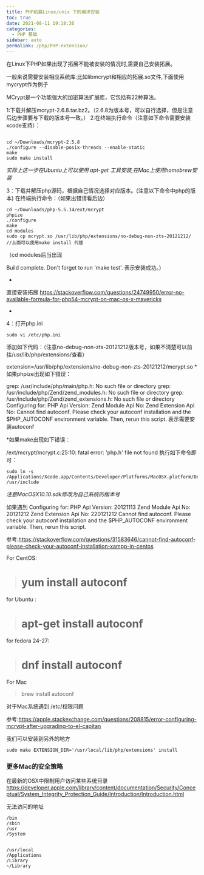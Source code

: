 ```yaml
---
title: PHP拓展Linux/unix 下的编译安装
toc: true
date: 2021-08-11 19:18:36
categories: 
  - PHP 基础
sidebar: auto
permalink: /php/PHP-extension/
---
```


在Linux下PHP如果出现了拓展不能被安装的情况时,需要自己安装拓展。

一般来说需要安装相应系统库:比如libmcrypt和相应的拓展.so文件,下面使用mycrypt作为例子

MCrypt是一个功能强大的加密算法扩展库，它包括有22种算法。

1:下载并解压mcrypt-2.6.8.tar.bz2。（2.6.8为版本号，可以自行选择，但是注意后边步骤要与下载的版本号一致。）
2:在终端执行命令（注意如下命令需要安装xcode支持）：


```

cd ~/Downloads/mcrypt-2.5.8
./configure --disable-posix-threads --enable-static
make
sudo make install

```

*实际上这一步在Ubuntu上可以使用 apt-get 工具安装,在Mac上使用homebrew安装*

3：下载并解压php源码，根据自己情况选择对应版本。(注意以下命令中php的版本)
在终端执行命令：（如果出错请看后边）

```
cd ~/Downloads/php-5.5.14/ext/mcrypt
phpize
./configure
make
cd modules
sudo cp mcrypt.so /usr/lib/php/extensions/no-debug-non-zts-20121212/
//上面可以使用make install 代替

```

（cd modules后当出现

Build complete.
Don't forget to run 'make test'.
表示安装成功。）

*

直接安装拓展
https://stackoverflow.com/questions/24749950/error-no-available-formula-for-php54-mcrypt-on-mac-os-x-mavericks

*

4：打开php.ini

```
sudo vi /etc/php.ini

```

添加如下代码：（注意no-debug-non-zts-20121212版本号，如果不清楚可以前往/usr/lib/php/extensions/查看）

extension=/usr/lib/php/extensions/no-debug-non-zts-20121212/mcrypt.so
*如果phpize出现如下错误：

grep: /usr/include/php/main/php.h: No such file or directory
grep: /usr/include/php/Zend/zend_modules.h: No such file or directory
grep: /usr/include/php/Zend/zend_extensions.h: No such file or directory
Configuring for:
PHP Api Version:
Zend Module Api No:
Zend Extension Api No:
Cannot find autoconf. Please check your autoconf installation and the
$PHP_AUTOCONF environment variable. Then, rerun this script.
表示需要安装autoconf

*如果make出现如下错误：

/ext/mcrypt/mcrypt.c:25:10: fatal error: 'php.h' file not found
执行如下命令即可：

```
sudo ln -s /Applications/Xcode.app/Contents/Developer/Platforms/MacOSX.platform/Developer/SDKs/MacOSX10.10.sdk/usr/include /usr/include

```
*注意MacOSX10.10.sdk修改为自己系统的版本号*

如果遇到
Configuring for:
PHP Api Version:         20121113
Zend Module Api No:      20121212
Zend Extension Api No:   220121212
Cannot find autoconf. Please check your autoconf installation and the
$PHP_AUTOCONF environment variable. Then, rerun this script.

参考:https://stackoverflow.com/questions/31583646/cannot-find-autoconf-please-check-your-autoconf-installation-xampp-in-centos


For CentOS:

> # yum install autoconf

for Ubuntu :

> # apt-get install autoconf

for fedora 24-27:

> # dnf install autoconf

For Mac

> brew install autoconf

对于Mac系统遇到 /etc/权限问题

参考:https://apple.stackexchange.com/questions/208815/error-configuring-mcrypt-after-upgrading-to-el-capitan

我们可以安装到另外的地方
```
sudo make EXTENSION_DIR='/usr/local/lib/php/extensions' install

```

### 更多Mac的安全策略

在最新的OSX中限制用户访问某些系统目录
https://developer.apple.com/library/content/documentation/Security/Conceptual/System_Integrity_Protection_Guide/Introduction/Introduction.html

无法访问的地址

```
/bin
/sbin
/usr
/System

```

```

/usr/local
/Applications
/Library
~/Library

```

